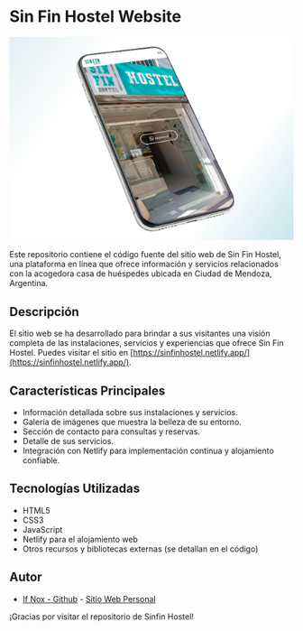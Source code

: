 # Sin Fin Hostel Website

![Sinfin Hostel_movil](https://github.com/ifnoxdesarrollo/sin-fin-hostel/blob/master/sinfin-movil.png)


Este repositorio contiene el código fuente del sitio web de Sin Fin Hostel, una plataforma en línea que ofrece información y servicios relacionados con la acogedora casa de huéspedes ubicada en Ciudad de Mendoza, Argentina.

## Descripción

El sitio web se ha desarrollado para brindar a sus visitantes una visión completa de las instalaciones, servicios y experiencias que ofrece Sin Fin Hostel. 
Puedes visitar el sitio en [https://sinfinhostel.netlify.app/](https://sinfinhostel.netlify.app/).

## Características Principales

- Información detallada sobre sus instalaciones y servicios.
- Galería de imágenes que muestra la belleza de su entorno.
- Sección de contacto para consultas y reservas.
- Detalle de sus servicios.
- Integración con Netlify para implementación continua y alojamiento confiable.

## Tecnologías Utilizadas

- HTML5
- CSS3
- JavaScript
- Netlify para el alojamiento web
- Otros recursos y bibliotecas externas (se detallan en el código)

## Autor

- [If Nox - Github](https://github.com/ifnoxdesarrollo) - [Sitio Web Personal](https://ifnox.com.ar)


¡Gracias por visitar el repositorio de Sinfin Hostel!

